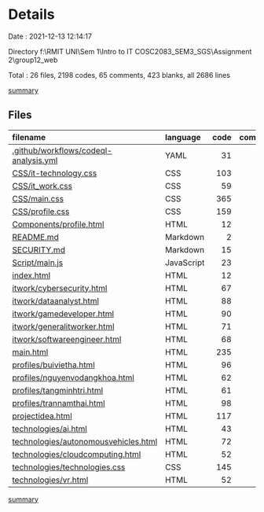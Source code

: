 # Details

Date : 2021-12-13 12:14:17

Directory f:\RMIT UNI\Sem 1\Intro to IT COSC2083_SEM3_SGS\Assignment 2\group12_web

Total : 26 files,  2198 codes, 65 comments, 423 blanks, all 2686 lines

[summary](results.md)

## Files
| filename | language | code | comment | blank | total |
| :--- | :--- | ---: | ---: | ---: | ---: |
| [.github/workflows/codeql-analysis.yml](/.github/workflows/codeql-analysis.yml) | YAML | 31 | 29 | 11 | 71 |
| [CSS/it-technology.css](/CSS/it-technology.css) | CSS | 103 | 3 | 18 | 124 |
| [CSS/it_work.css](/CSS/it_work.css) | CSS | 59 | 3 | 12 | 74 |
| [CSS/main.css](/CSS/main.css) | CSS | 365 | 11 | 46 | 422 |
| [CSS/profile.css](/CSS/profile.css) | CSS | 159 | 6 | 25 | 190 |
| [Components/profile.html](/Components/profile.html) | HTML | 12 | 0 | 4 | 16 |
| [README.md](/README.md) | Markdown | 2 | 0 | 1 | 3 |
| [SECURITY.md](/SECURITY.md) | Markdown | 15 | 0 | 7 | 22 |
| [Script/main.js](/Script/main.js) | JavaScript | 23 | 0 | 6 | 29 |
| [index.html](/index.html) | HTML | 12 | 0 | 1 | 13 |
| [itwork/cybersecurity.html](/itwork/cybersecurity.html) | HTML | 67 | 0 | 19 | 86 |
| [itwork/dataanalyst.html](/itwork/dataanalyst.html) | HTML | 88 | 0 | 20 | 108 |
| [itwork/gamedeveloper.html](/itwork/gamedeveloper.html) | HTML | 90 | 0 | 21 | 111 |
| [itwork/generalitworker.html](/itwork/generalitworker.html) | HTML | 71 | 0 | 12 | 83 |
| [itwork/softwareengineer.html](/itwork/softwareengineer.html) | HTML | 68 | 0 | 15 | 83 |
| [main.html](/main.html) | HTML | 235 | 0 | 41 | 276 |
| [profiles/buivietha.html](/profiles/buivietha.html) | HTML | 96 | 0 | 26 | 122 |
| [profiles/nguyenvodangkhoa.html](/profiles/nguyenvodangkhoa.html) | HTML | 62 | 0 | 16 | 78 |
| [profiles/tangminhtri.html](/profiles/tangminhtri.html) | HTML | 61 | 0 | 12 | 73 |
| [profiles/trannamthai.html](/profiles/trannamthai.html) | HTML | 98 | 0 | 25 | 123 |
| [projectidea.html](/projectidea.html) | HTML | 117 | 0 | 13 | 130 |
| [technologies/ai.html](/technologies/ai.html) | HTML | 43 | 3 | 10 | 56 |
| [technologies/autonomousvehicles.html](/technologies/autonomousvehicles.html) | HTML | 72 | 0 | 15 | 87 |
| [technologies/cloudcomputing.html](/technologies/cloudcomputing.html) | HTML | 52 | 3 | 8 | 63 |
| [technologies/technologies.css](/technologies/technologies.css) | CSS | 145 | 4 | 28 | 177 |
| [technologies/vr.html](/technologies/vr.html) | HTML | 52 | 3 | 11 | 66 |

[summary](results.md)